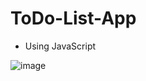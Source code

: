 # ToDo-List-App
- Using JavaScript 

![image](https://github.com/ahmedshoiab/ToDo-List-App-/assets/144061110/537fef7c-bd02-4c8d-885e-968b40069aec)
